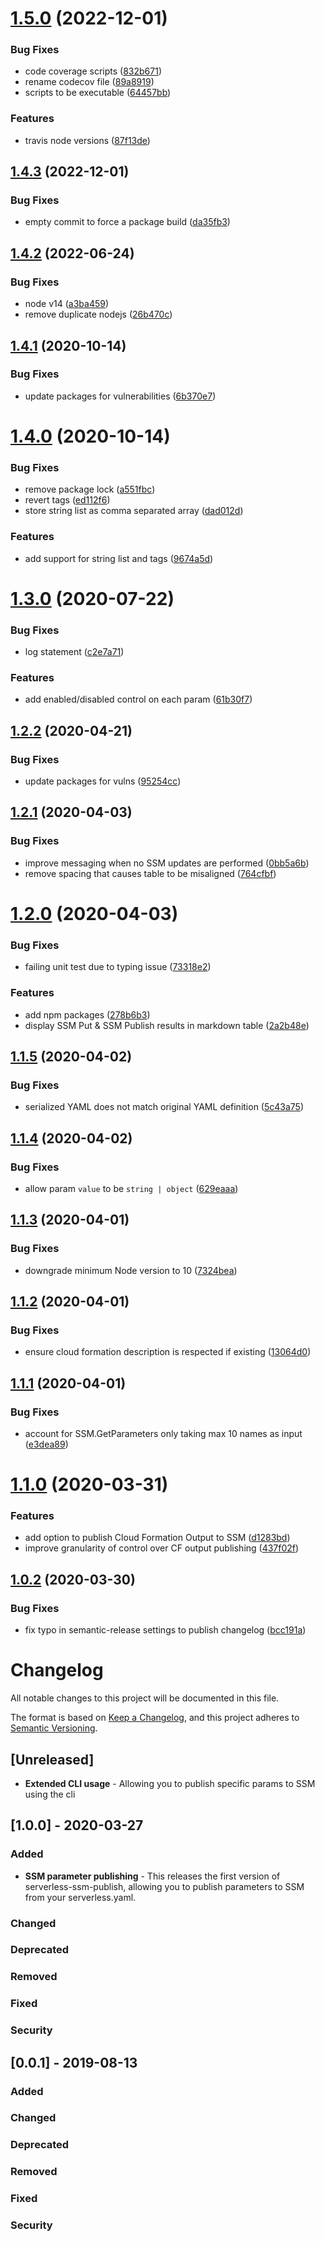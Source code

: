 # [1.5.0](https://github.com/mysense-ai/ServerlessPlugin-SSMPublish/compare/v1.4.3...v1.5.0) (2022-12-01)


### Bug Fixes

* code coverage scripts ([832b671](https://github.com/mysense-ai/ServerlessPlugin-SSMPublish/commit/832b671f84485a9ece7755545523c7a53579bd7f))
* rename codecov file ([89a8919](https://github.com/mysense-ai/ServerlessPlugin-SSMPublish/commit/89a8919790c388194e7b3ebdc0d6152fe721399d))
* scripts to be executable ([64457bb](https://github.com/mysense-ai/ServerlessPlugin-SSMPublish/commit/64457bb65b73039c5f36070b9b359128e2b324aa))


### Features

* travis node versions ([87f13de](https://github.com/mysense-ai/ServerlessPlugin-SSMPublish/commit/87f13ded7f8d0d2e5fc716682c2b83c5966f80f7))

## [1.4.3](https://github.com/mysense-ai/ServerlessPlugin-SSMPublish/compare/v1.4.2...v1.4.3) (2022-12-01)


### Bug Fixes

* empty commit to force a package build ([da35fb3](https://github.com/mysense-ai/ServerlessPlugin-SSMPublish/commit/da35fb314b71f2aa223078048bc448c3331f4f1a))

## [1.4.2](https://github.com/mysense-ai/ServerlessPlugin-SSMPublish/compare/v1.4.1...v1.4.2) (2022-06-24)


### Bug Fixes

* node v14 ([a3ba459](https://github.com/mysense-ai/ServerlessPlugin-SSMPublish/commit/a3ba45937be46da26532b796181eaabc90e54214))
* remove duplicate nodejs ([26b470c](https://github.com/mysense-ai/ServerlessPlugin-SSMPublish/commit/26b470c7fc38bf1564a656c8d8c7fccfd8dbe6f6))

## [1.4.1](https://github.com/mysense-ai/ServerlessPlugin-SSMPublish/compare/v1.4.0...v1.4.1) (2020-10-14)


### Bug Fixes

* update packages for vulnerabilities ([6b370e7](https://github.com/mysense-ai/ServerlessPlugin-SSMPublish/commit/6b370e7ca1124060668042d4ea324e913a99b7da))

# [1.4.0](https://github.com/mysense-ai/ServerlessPlugin-SSMPublish/compare/v1.3.0...v1.4.0) (2020-10-14)


### Bug Fixes

* remove package lock ([a551fbc](https://github.com/mysense-ai/ServerlessPlugin-SSMPublish/commit/a551fbc4ad6aa738125e52cf81b8dfdcda7dbbd3))
* revert tags ([ed112f6](https://github.com/mysense-ai/ServerlessPlugin-SSMPublish/commit/ed112f6bf9e35b9b2e0bbb637874c192e210d87a))
* store string list as comma separated array ([dad012d](https://github.com/mysense-ai/ServerlessPlugin-SSMPublish/commit/dad012d77ee13a7e3368541f6e5dae55843c571a))


### Features

* add support for string list and tags ([9674a5d](https://github.com/mysense-ai/ServerlessPlugin-SSMPublish/commit/9674a5d275ebd24166b6e95cbbfa9b2758087a94))

# [1.3.0](https://github.com/mysense-ai/ServerlessPlugin-SSMPublish/compare/v1.2.2...v1.3.0) (2020-07-22)


### Bug Fixes

* log statement ([c2e7a71](https://github.com/mysense-ai/ServerlessPlugin-SSMPublish/commit/c2e7a71421283ab5234480eae347139668c1114e))


### Features

* add enabled/disabled control on each param ([61b30f7](https://github.com/mysense-ai/ServerlessPlugin-SSMPublish/commit/61b30f76f09e86e33d44526a2d9152bf87f8bcb4))

## [1.2.2](https://github.com/mysense-ai/ServerlessPlugin-SSMPublish/compare/v1.2.1...v1.2.2) (2020-04-21)


### Bug Fixes

* update packages for vulns ([95254cc](https://github.com/mysense-ai/ServerlessPlugin-SSMPublish/commit/95254cc8ab182a250babd4d78d4f2808ecb1b86a))

## [1.2.1](https://github.com/mysense-ai/ServerlessPlugin-SSMPublish/compare/v1.2.0...v1.2.1) (2020-04-03)


### Bug Fixes

* improve messaging when no SSM updates are performed ([0bb5a6b](https://github.com/mysense-ai/ServerlessPlugin-SSMPublish/commit/0bb5a6bfa52b064c4bcf75fe5be4ae78c736bef9))
* remove spacing that causes table to be misaligned ([764cfbf](https://github.com/mysense-ai/ServerlessPlugin-SSMPublish/commit/764cfbfddf0f3821a0dbb1e1a2f62a7c5b8ad24f))

# [1.2.0](https://github.com/mysense-ai/ServerlessPlugin-SSMPublish/compare/v1.1.5...v1.2.0) (2020-04-03)


### Bug Fixes

* failing unit test due to typing issue ([73318e2](https://github.com/mysense-ai/ServerlessPlugin-SSMPublish/commit/73318e279356686d1ef2e57cfc2cefaf4fcf9c24))


### Features

* add npm packages ([278b6b3](https://github.com/mysense-ai/ServerlessPlugin-SSMPublish/commit/278b6b35feabdb16d8a5ab0ebd22401db1c34809))
* display SSM Put & SSM Publish results in markdown table ([2a2b48e](https://github.com/mysense-ai/ServerlessPlugin-SSMPublish/commit/2a2b48e12aa372edadfd46265417c39a3b0ab221))

## [1.1.5](https://github.com/mysense-ai/ServerlessPlugin-SSMPublish/compare/v1.1.4...v1.1.5) (2020-04-02)


### Bug Fixes

* serialized YAML does not match original YAML definition ([5c43a75](https://github.com/mysense-ai/ServerlessPlugin-SSMPublish/commit/5c43a75cbda8d5a99e9e34eb8300ce9abdde2d41))

## [1.1.4](https://github.com/mysense-ai/ServerlessPlugin-SSMPublish/compare/v1.1.3...v1.1.4) (2020-04-02)


### Bug Fixes

* allow param `value` to be `string | object` ([629eaaa](https://github.com/mysense-ai/ServerlessPlugin-SSMPublish/commit/629eaaa9f20273aaa6d370d00ed8e39b329ea73e))

## [1.1.3](https://github.com/mysense-ai/ServerlessPlugin-SSMPublish/compare/v1.1.2...v1.1.3) (2020-04-01)


### Bug Fixes

* downgrade minimum Node version to 10 ([7324bea](https://github.com/mysense-ai/ServerlessPlugin-SSMPublish/commit/7324bea1380f5eda7d1c7fffed6ecfccedf10bdb))

## [1.1.2](https://github.com/mysense-ai/ServerlessPlugin-SSMPublish/compare/v1.1.1...v1.1.2) (2020-04-01)


### Bug Fixes

* ensure cloud formation description is respected if existing ([13064d0](https://github.com/mysense-ai/ServerlessPlugin-SSMPublish/commit/13064d0d108839423e42740097451262ea85b5cd))

## [1.1.1](https://github.com/mysense-ai/ServerlessPlugin-SSMPublish/compare/v1.1.0...v1.1.1) (2020-04-01)


### Bug Fixes

* account for SSM.GetParameters only taking max 10 names as input ([e3dea89](https://github.com/mysense-ai/ServerlessPlugin-SSMPublish/commit/e3dea896abf4fcfd0e2f47e22304749e03057958))

# [1.1.0](https://github.com/mysense-ai/ServerlessPlugin-SSMPublish/compare/v1.0.2...v1.1.0) (2020-03-31)

### Features

* add option to publish Cloud Formation Output to SSM ([d1283bd](https://github.com/mysense-ai/ServerlessPlugin-SSMPublish/commit/d1283bd8a0d2ad199fb9a7023740abe97a6e727f))
* improve granularity of control over CF output publishing ([437f02f](https://github.com/mysense-ai/ServerlessPlugin-SSMPublish/commit/437f02f2ec44f68da08c56ef24d5394540c50ced))

## [1.0.2](https://github.com/mysense-ai/ServerlessPlugin-SSMPublish/compare/v1.0.1...v1.0.2) (2020-03-30)


### Bug Fixes

* fix typo in semantic-release settings to publish changelog ([bcc191a](https://github.com/mysense-ai/ServerlessPlugin-SSMPublish/commit/bcc191a6267ae15cc07b3a500ee83c233d347b11))

# Changelog
All notable changes to this project will be documented in this file.

The format is based on [Keep a Changelog](https://keepachangelog.com/en/1.0.0/),
and this project adheres to [Semantic Versioning](https://semver.org/spec/v2.0.0.html).

## [Unreleased]

* **Extended CLI usage** - Allowing you to publish specific params to SSM using the cli

## [1.0.0] - 2020-03-27
### Added
* **SSM parameter publishing** - This releases the first version of serverless-ssm-publish, allowing you to publish parameters to SSM from your serverless.yaml.

### Changed

### Deprecated

### Removed

### Fixed

### Security

## [0.0.1] - 2019-08-13
### Added

### Changed

### Deprecated

### Removed

### Fixed

### Security
